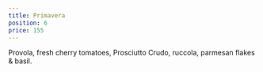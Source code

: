 ```yaml
---
title: Primavera
position: 6
price: 155
---
```


Provola, fresh cherry tomatoes, Prosciutto Crudo, ruccola, parmesan flakes & basil.
